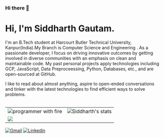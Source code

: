 ### Hi there 👋

<!--
**hadeshowff/HadesHowff** is a ✨ _special_ ✨ repository because its `README.md` (this file) appears on your GitHub profile.

Here are some ideas to get you started:

- 🔭 I’m currently working on ...
- 🌱 I’m currently learning ...
- 👯 I’m looking to collaborate on ...
- 🤔 I’m looking for help with ...
- 💬 Ask me about ...
- 📫 How to reach me: ...
- 😄 Pronouns: ...
- ⚡ Fun fact: ...
-->

# Hi, I'm Siddharth Gautam.

I'm an B.Tech student at Harcourt Butler Technical University, Kanpur(India).My Branch is Computer Science and Engineering . As a passionate developer, I focus on driving innovative outcomes by getting involved in diverse communities with an emphasis on clean and maintainable code. My past personal projects apply technologies including GCP, JavaScript, Data Preproceessing, Python, Databases, etc., and are open-sourced at GitHub.

I like to read about almost anything, aspire to open-ended conversations and tinker with the latest technologies to find efficient ways to solve problems.
<br><br>

<table>
  <tr>
    <td>
      <img src="https://media.giphy.com/media/13HgwGsXF0aiGY/giphy.gif" alt="programmer with fire" >
    </td>
    <td>
      <img src="https://github-readme-stats.vercel.app/api?username=hadeshowff&show_icons=true&count_private=true&include_all_commits=true&hide_border=true&theme=radical" alt="Siddharth's stats" >
    </td>
    
   </tr>
  <td>
    <img src="https://github-readme-stats.vercel.app/api/top-langs/?username=hadeshowff&layout=compact&exclude_repo=image-captioning"
  </td>
</table>

[![Gmail](https://img.shields.io/badge/-Gmail-c14438?style=flat&logo=Gmail&logoColor=white)](mailto:siddharthgautam5000@gmail.com)
[![Linkedin](https://img.shields.io/badge/-LinkedIn-blue?style=flat&logo=Linkedin&logoColor=white)](https://www.linkedin.com/in/hadeshowff)
